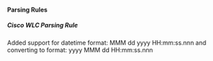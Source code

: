 
#### Parsing Rules

##### Cisco WLC Parsing Rule

Added support for datetime format: MMM dd yyyy HH:mm:ss.nnn and converting to format: yyyy MMM dd HH:mm:ss.nnn